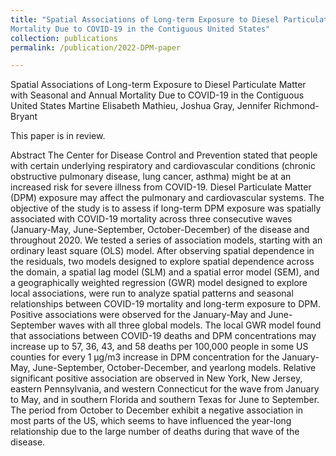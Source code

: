 ```yaml
---
title: "Spatial Associations of Long-term Exposure to Diesel Particulate Matter with Seasonal and Annual
Mortality Due to COVID-19 in the Contiguous United States"
collection: publications
permalink: /publication/2022-DPM-paper

---
```



Spatial Associations of Long-term Exposure to Diesel Particulate Matter with Seasonal and Annual
Mortality Due to COVID-19 in the Contiguous United States
Martine Elisabeth Mathieu, Joshua Gray, Jennifer Richmond-Bryant

This paper is in review.

Abstract
The Center for Disease Control and Prevention stated that people with certain underlying respiratory and cardiovascular conditions (chronic obstructive pulmonary disease, lung cancer, asthma) might be at an increased risk for severe illness from COVID-19. Diesel Particulate Matter (DPM) exposure may affect the pulmonary and cardiovascular systems. The objective of the study is to assess if long-term DPM exposure was spatially associated with COVID-19 mortality across three consecutive waves (January-May, June-September, October-December) of the disease and throughout 2020. We tested a series of association models, starting with an ordinary least square (OLS) model. After observing spatial dependence in the residuals, two models designed to explore spatial dependence across the domain, a spatial lag model (SLM) and a spatial error model (SEM), and a geographically weighted regression (GWR) model designed to explore local associations, were run to analyze spatial patterns and seasonal relationships between COVID-19 mortality and long-term exposure to DPM. Positive associations were observed for the January-May and June-September waves with all three global models. The local GWR model found that associations between COVID-19 deaths and DPM concentrations may increase up to 57, 36, 43, and 58 deaths per 100,000 people in some US counties for every 1 μg/m3 increase in DPM concentration for the January-May, June-September, October-December, and yearlong models. Relative significant positive association are observed in New York, New Jersey, eastern Pennsylvania, and western Connecticut for the wave from January to May, and in southern Florida and southern Texas for June to September. The period from October to December exhibit a negative association in most parts of the US, which seems to have influenced the year-long relationship due to the large number of deaths during that wave of the disease.




